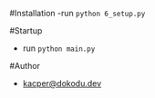 #Installation
-run `python 6_setup.py`

#Startup
- run `python main.py`

#Author
- kacper@dokodu.dev